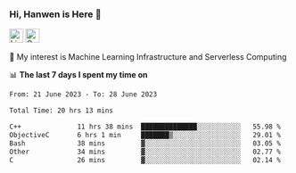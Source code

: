 ### Hi, Hanwen is Here 👋
<p>
	<a href="https://www.linkedin.com/in/liu-hanwen/"><img src="https://img.shields.io/badge/@hanwen-0A66C2?style=flat&logo=LinkedIn&logoColor=white" alt="Linkedin"  height="25px"/></a> 
	<a href="https://scholar.google.com/citations?user=HDF0su0AAAAJ"><img src="https://img.shields.io/badge/scholar-4385FE.svg?&style=plastic&logo=google-scholar&logoColor=white" alt="Google Scholar" height="25px"> </a>
</p>
🌱 My interest is Machine Learning Infrastructure and Serverless Computing

📊 **The last 7 days I spent my time on** 
<!--START_SECTION:waka-->

```txt
From: 21 June 2023 - To: 28 June 2023

Total Time: 20 hrs 13 mins

C++              11 hrs 38 mins  ██████████████░░░░░░░░░░░   55.98 %
ObjectiveC       6 hrs 1 min     ███████▒░░░░░░░░░░░░░░░░░   29.01 %
Bash             38 mins         ▓░░░░░░░░░░░░░░░░░░░░░░░░   03.05 %
Other            34 mins         ▓░░░░░░░░░░░░░░░░░░░░░░░░   02.77 %
C                26 mins         ▓░░░░░░░░░░░░░░░░░░░░░░░░   02.14 %
```

<!--END_SECTION:waka-->


<!--
**david990917/david990917** is a ✨ _special_ ✨ repository because its `README.md` (this file) appears on your GitHub profile.

Here are some ideas to get you started:

- 🔭 I’m currently working on ...
- 🌱 I’m currently learning ...
- 👯 I’m looking to collaborate on ...
- 🤔 I’m looking for help with ...
- 💬 Ask me about ...
- 📫 How to reach me: ...
- 😄 Pronouns: ...
- ⚡ Fun fact: ...
-->
